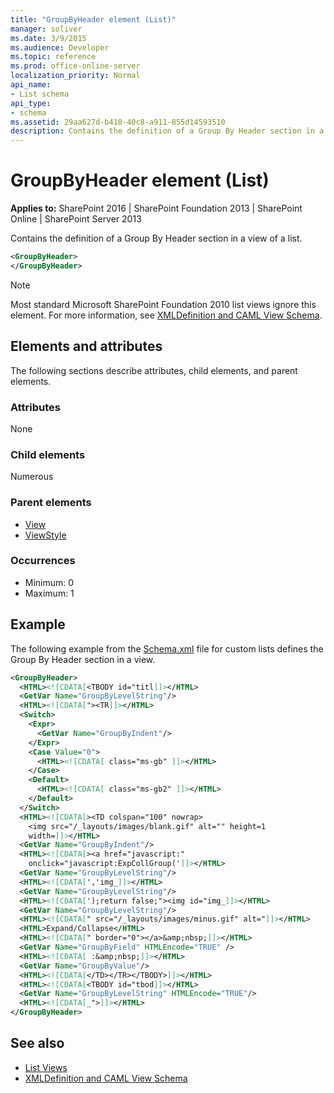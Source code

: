 ```yaml
---
title: "GroupByHeader element (List)"
manager: soliver
ms.date: 3/9/2015
ms.audience: Developer
ms.topic: reference
ms.prod: office-online-server
localization_priority: Normal
api_name:
- List schema
api_type:
- schema
ms.assetid: 29aa627d-b418-40c8-a911-855d14593510
description: Contains the definition of a Group By Header section in a view of a list.
---
```


# GroupByHeader element (List)

**Applies to:** SharePoint 2016 | SharePoint Foundation 2013 | SharePoint Online | SharePoint Server 2013
  
Contains the definition of a Group By Header section in a view of a list.

```XML
<GroupByHeader>
</GroupByHeader>
```

> [!NOTE]
> Most standard Microsoft SharePoint Foundation 2010 list views ignore this element. For more information, see [XMLDefinition and CAML View Schema](https://msdn.microsoft.com/library/1845d203-4699-4b0e-a182-2d9998439922%28Office.15%29.aspx). 
  

## Elements and attributes

The following sections describe attributes, child elements, and parent elements.

### Attributes

None
   
### Child elements

Numerous 
   
### Parent elements

- [View](view-element-list.md)
- [ViewStyle](viewstyle-element-list.md)
   
### Occurrences

- Minimum: 0
- Maximum: 1  <br/> 
   
## Example

The following example from the [Schema.xml](https://msdn.microsoft.com/library/c2f01064-80d8-47ee-b602-ecf4c480ac56%28Office.15%29.aspx) file for custom lists defines the Group By Header section in a view. 
  
```XML
<GroupByHeader>
  <HTML><![CDATA[<TBODY id="titl]]></HTML>
  <GetVar Name="GroupByLevelString"/>
  <HTML><![CDATA["><TR]]></HTML>
  <Switch>
    <Expr>
      <GetVar Name="GroupByIndent"/>
    </Expr>
    <Case Value="0">
      <HTML><![CDATA[ class="ms-gb" ]]></HTML>
    </Case>
    <Default>
      <HTML><![CDATA[ class="ms-gb2" ]]></HTML>
    </Default>
  </Switch>
  <HTML><![CDATA[><TD colspan="100" nowrap>
    <img src="/_layouts/images/blank.gif" alt="" height=1 
    width=]]></HTML>
  <GetVar Name="GroupByIndent"/>
  <HTML><![CDATA[><a href="javascript:" 
    onclick="javascript:ExpCollGroup(']]></HTML>
  <GetVar Name="GroupByLevelString"/>
  <HTML><![CDATA[','img_]]></HTML>
  <GetVar Name="GroupByLevelString"/>
  <HTML><![CDATA[');return false;"><img id="img_]]></HTML>
  <GetVar Name="GroupByLevelString"/>
  <HTML><![CDATA[" src="/_layouts/images/minus.gif" alt="]]></HTML>
  <HTML>Expand/Collapse</HTML>
  <HTML><![CDATA[" border="0"></a>&amp;nbsp;]]></HTML>
  <GetVar Name="GroupByField" HTMLEncode="TRUE" />
  <HTML><![CDATA[ :&amp;nbsp;]]></HTML>
  <GetVar Name="GroupByValue"/>
  <HTML><![CDATA[</TD></TR></TBODY>]]></HTML>
  <HTML><![CDATA[<TBODY id="tbod]]></HTML>
  <GetVar Name="GroupByLevelString" HTMLEncode="TRUE"/>
  <HTML><![CDATA[_">]]></HTML>
</GroupByHeader>
```

## See also

- [List Views](https://msdn.microsoft.com/library/43e6ba7e-eddb-418a-a570-c0815016fc17%28Office.15%29.aspx)
- [XMLDefinition and CAML View Schema](https://msdn.microsoft.com/library/1845d203-4699-4b0e-a182-2d9998439922%28Office.15%29.aspx)

